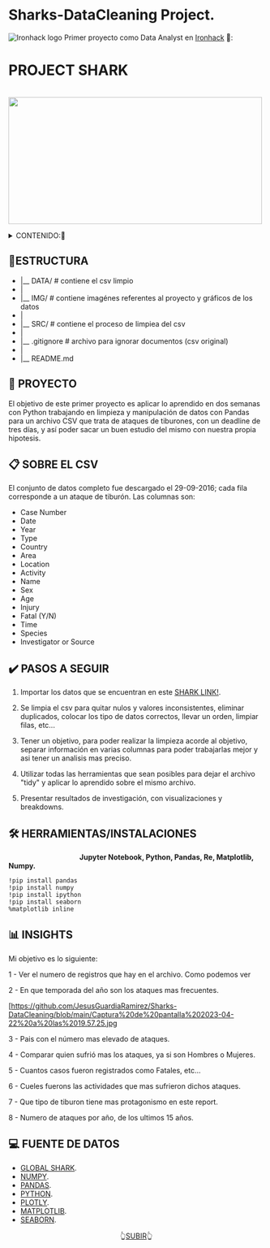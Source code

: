 # Sharks-DataCleaning Project.

![Ironhack logo](https://i.imgur.com/1QgrNNw.png) Primer proyecto como Data Analyst en [Ironhack](https://www.ironhack.com/) 🦈:

<a name="readme-top"></a>

#                                                 PROJECT SHARK

&emsp;&emsp;&emsp;&emsp;&emsp;&emsp;&emsp;<img src="https://github.com/OrianAmpuero/Project-Shark/blob/main/IMG/Shark-png.png" width="500" height="250">

<details>
  <summary>CONTENIDO:📝</summary>
  <ol> 
    <li><a href="#estructura">Estructura</a></li>
    <li><a href="#descripción-del-proyecto">Proyecto</a></li>
      <li><a href="#sobre-el-csv">CSV</a></li>
    <li><a href="#pasos-a-seguir">Pasos a Seguir</a></li>
      <li><a href="#herammientas">Herramientas</a></li>
    <li><a href="#insights">Insights</a></li>
    <li><a href="#fuente-de-datos">Fuente de Datos</a></li>

    
      </ol>
</details>


## 📁ESTRUCTURA


- |__ DATA/                         # contiene el csv limpio  
- |
- |__ IMG/                          # contiene imagénes referentes al proyecto y gráficos de los datos   
- |
- |__ SRC/                          # contiene el proceso de limpiea del csv
- |
- |__ .gitignore                    # archivo para ignorar documentos (csv original)    
- |
- |__ README.md  
    



## 🦈 PROYECTO 

El objetivo de este primer proyecto es aplicar lo aprendido en dos semanas con Python trabajando en limpieza y manipulación de datos con Pandas para un archivo CSV que trata de ataques de tiburones, con un deadline de tres días, y así poder sacar un buen estudio del mismo con nuestra propia hipotesis.



## 📋 SOBRE EL CSV

El conjunto de datos completo fue descargado el 29-09-2016; cada fila corresponde a un ataque de tiburón. 
Las columnas son:

- Case Number
- Date
- Year
- Type
- Country
- Area
- Location
- Activity
- Name
- Sex
- Age
- Injury
- Fatal (Y/N)
- Time
- Species
- Investigator or Source



## ✔️ PASOS A SEGUIR

   1) Importar los datos que se encuentran en este [SHARK LINK!](https://www.kaggle.com/datasets/teajay/global-shark-attacks).
   
   2) Se limpia el csv para quitar nulos y valores inconsistentes, eliminar duplicados, colocar los tipo de datos correctos, llevar un orden, limpiar           filas, etc...
      
   3) Tener un objetivo, para poder realizar la limpieza acorde al objetivo, separar información en varias columnas para poder trabajarlas
      mejor y asi tener un analisis mas preciso. 

   4) Utilizar todas las herramientas que sean posibles para dejar el archivo "tidy" y aplicar lo aprendido sobre el mismo archivo. 
   
   5) Presentar resultados de investigación, con visualizaciones y breakdowns.
   

## 🛠️ HERRAMIENTAS/INSTALACIONES 
<b> &emsp;&emsp;&emsp;&emsp;&emsp;&emsp;&emsp;&emsp;&emsp;&emsp;Jupyter Notebook, Python, Pandas, Re, Matplotlib, Numpy. </b>
    
    !pip install pandas
    !pip install numpy
    !pip install ipython
    !pip install seaborn
    %matplotlib inline
   
   

## 📊 INSIGHTS 

Mi objetivo es lo siguiente:

1 - Ver el numero de registros que  hay en el archivo. Como podemos ver 



2 - En que temporada del año son los ataques mas frecuentes.

[https://github.com/JesusGuardiaRamirez/Sharks-DataCleaning/blob/main/Captura%20de%20pantalla%202023-04-22%20a%20las%2019.57.25.jpg

3 - Pais con el número mas elevado de ataques.



4 - Comparar quien sufrió mas los ataques, ya si son Hombres o Mujeres.



5 - Cuantos casos fueron registrados como Fatales, etc...



6 - Cueles fuerons las actividades que mas sufrieron dichos ataques.



7 - Que tipo de tiburon tiene mas protagonismo en este report.



8 - Numero de ataques por año, de los ultimos 15 años. 



## 💻 FUENTE DE DATOS 

- [GLOBAL SHARK](https://www.kaggle.com/datasets/teajay/global-shark-attacks).
- [NUMPY](https://numpy.org/doc/1.18/).
- [PANDAS](https://pandas.pydata.org/).
- [PYTHON](https://docs.python.org/3/library/functions.html).
- [PLOTLY](https://plotly.com/python/).
- [MATPLOTLIB](https://matplotlib.org/). 
- [SEABORN](https://seaborn.pydata.org/).





<p align="center">👆<a href="#readme-top">SUBIR</a>👆</p>
